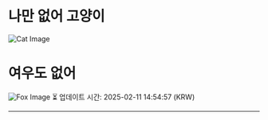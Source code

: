 
# 나만 없어 고양이

![Cat Image](https://cdn2.thecatapi.com/images/b89.jpg)

# 여우도 없어
![Fox Image](https://randomfox.ca/images/64.jpg)
⏳ 업데이트 시간: 2025-02-11 14:54:57 (KRW)

---
